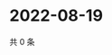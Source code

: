 # 2022-08-19

共 0 条

<!-- BEGIN WEIBO -->
<!-- 最后更新时间 Fri Aug 19 2022 02:03:14 GMT+0800 (China Standard Time) -->

<!-- END WEIBO -->
